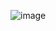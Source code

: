 ![image](https://github.com/LongTran15200/LeetC-CWars-Cchef-etc/assets/128632373/4b992e13-4bd4-49fd-9bad-7ae1e19c0bee)
